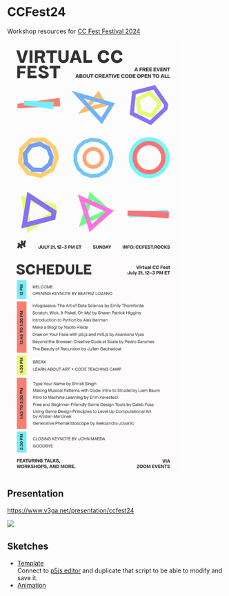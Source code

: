 # CCFest24
Workshop resources for [CC Fest Festival 2024 ](https://ccfest.rocks/)

<img src="CCFest24.jpg" height="500" /><img src="CCFest24_schedule.jpg"  height="500" />

## Presentation
https://www.v3ga.net/presentation/ccfest24

<img src="CCFest24_recursion_animation.gif" />

## Sketches
* [Template](https://editor.p5js.org/v3ga/sketches/IqRTP2Ta9)<br />Connect to [p5js editor](https://editor.p5js.org/) and duplicate that script to be able to modify and save it. 
* [Animation](https://editor.p5js.org/v3ga/sketches/xt1n-Iy7J)

